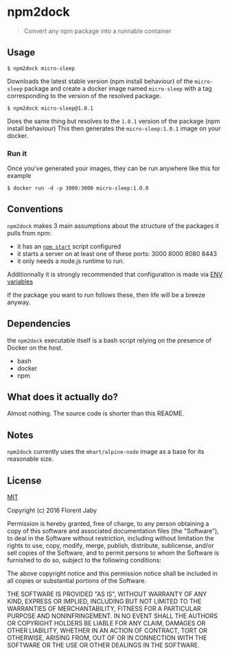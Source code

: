 npm2dock
=======

> Convert any npm package into a runnable container

Usage
-----

    $ npm2dock micro-sleep

Downloads the latest stable version (npm install behaviour) of the `micro-sleep`
package and create a docker image named `micro-sleep` with a tag corresponding
to the version of the resolved package.

    $ npm2dock micro-sleep@1.0.1

Does the same thing but resolves to the `1.0.1` version of the package (npm install behaviour)
This then generates the `micro-sleep:1.0.1` image on your docker.

### Run it

Once you've generated your images, they can be run anywhere like this for example

    $ docker run -d -p 3000:3000 micro-sleep:1.0.0

Conventions
-----------

`npm2dock` makes 3 main assumptions about the structure of the packages it pulls from npm:

+ it has an [`npm start`](https://docs.npmjs.com/cli/start) script configured
+ it starts a server on at least one of these ports: 3000 8000 8080 8443
+ it only needs a node.js runtime to run.

Additionnally it is strongly recommended that configuration is made via [ENV variables](http://12factor.net/config)

If the package you want to run follows these, then life will be a breeze anyway.


Dependencies
------------

the `npm2dock` executable itself is a bash script relying on the presence of
Docker on the host.

+ bash
+ docker
+ npm


What does it actually do?
-------------------------

Almost nothing. The source code is shorter than this README.

Notes
-----

`npm2dock` currently uses the `mhart/alpine-node` image as a base for its reasonable size.

License
-------

[MIT](http://opensource.org/licenses/MIT)

Copyright (c) 2016 Florent Jaby

Permission is hereby granted, free of charge, to any person obtaining a copy of this software and associated documentation files (the "Software"), to deal in the Software without restriction, including without limitation the rights to use, copy, modify, merge, publish, distribute, sublicense, and/or sell copies of the Software, and to permit persons to whom the Software is furnished to do so, subject to the following conditions:

The above copyright notice and this permission notice shall be included in all copies or substantial portions of the Software.

THE SOFTWARE IS PROVIDED "AS IS", WITHOUT WARRANTY OF ANY KIND, EXPRESS OR IMPLIED, INCLUDING BUT NOT LIMITED TO THE WARRANTIES OF MERCHANTABILITY, FITNESS FOR A PARTICULAR PURPOSE AND NONINFRINGEMENT. IN NO EVENT SHALL THE AUTHORS OR COPYRIGHT HOLDERS BE LIABLE FOR ANY CLAIM, DAMAGES OR OTHER LIABILITY, WHETHER IN AN ACTION OF CONTRACT, TORT OR OTHERWISE, ARISING FROM, OUT OF OR IN CONNECTION WITH THE SOFTWARE OR THE USE OR OTHER DEALINGS IN THE SOFTWARE.

